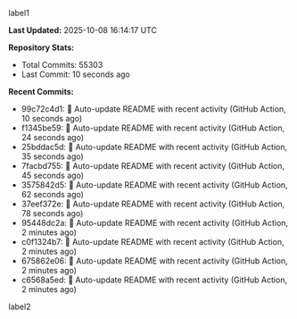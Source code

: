 
label1 
<!-- ACTIVITY_START -->
**Last Updated:** 2025-10-08 16:14:17 UTC

**Repository Stats:**
- Total Commits: 55303
- Last Commit: 10 seconds ago

**Recent Commits:**
- 99c72c4d1: 🤖 Auto-update README with recent activity (GitHub Action, 10 seconds ago)
- f1345be59: 🤖 Auto-update README with recent activity (GitHub Action, 24 seconds ago)
- 25bddac5d: 🤖 Auto-update README with recent activity (GitHub Action, 35 seconds ago)
- 7facbd755: 🤖 Auto-update README with recent activity (GitHub Action, 45 seconds ago)
- 3575842d5: 🤖 Auto-update README with recent activity (GitHub Action, 62 seconds ago)
- 37eef372e: 🤖 Auto-update README with recent activity (GitHub Action, 78 seconds ago)
- 95448dc2a: 🤖 Auto-update README with recent activity (GitHub Action, 2 minutes ago)
- c0f1324b7: 🤖 Auto-update README with recent activity (GitHub Action, 2 minutes ago)
- 675862e06: 🤖 Auto-update README with recent activity (GitHub Action, 2 minutes ago)
- c6568a5ed: 🤖 Auto-update README with recent activity (GitHub Action, 2 minutes ago)
<!-- ACTIVITY_END -->

label2

